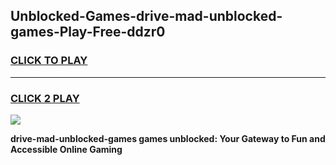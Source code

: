 
## Unblocked-Games-drive-mad-unblocked-games-Play-Free-ddzr0
<h3>
<a href="https://premium76.site?title=drive-mad-unblocked-games&ref=23A">CLICK TO PLAY</a></h3>
<hr>

<h3>
<a href="https://premium76.site?title=drive-mad-unblocked-games&ref=23A">CLICK 2 PLAY</a>
  
</h3>

<a href="https://premium76.site?title=drive-mad-unblocked-games&ref=23A"><img src="https://clearcache.store/games.png"></a>


**drive-mad-unblocked-games games unblocked: Your Gateway to Fun and Accessible Online Gaming**
